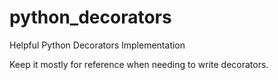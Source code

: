 # python_decorators

Helpful Python Decorators Implementation

Keep it mostly for reference when needing to write decorators.
